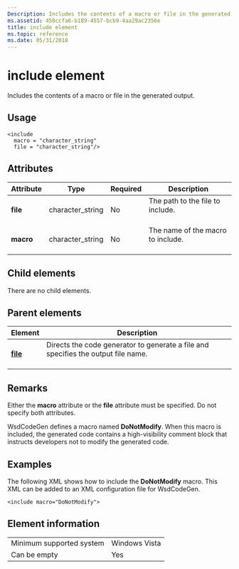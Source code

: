 ```yaml
---
Description: Includes the contents of a macro or file in the generated output.
ms.assetid: 450ccfa6-b189-4557-bcb9-4aa29ac2356e
title: include element
ms.topic: reference
ms.date: 05/31/2018
---
```


# include element

Includes the contents of a macro or file in the generated output.

## Usage

``` syntax
<include
  macro = "character_string"
  file = "character_string"/>
```

## Attributes



| Attribute            | Type                         | Required      | Description                                              |
|----------------------|------------------------------|---------------|----------------------------------------------------------|
| **file**<br/>  | character\_string<br/> | No<br/> | The path to the file to include.<br/> <br/>  |
| **macro**<br/> | character\_string<br/> | No<br/> | The name of the macro to include.<br/> <br/> |



## Child elements

There are no child elements.

## Parent elements



| Element                         | Description                                                                                              |
|---------------------------------|----------------------------------------------------------------------------------------------------------|
| [**file**](file.md)<br/> | Directs the code generator to generate a file and specifies the output file name.<br/> <br/> |



## Remarks

Either the **macro** attribute or the **file** attribute must be specified. Do not specify both attributes.

WsdCodeGen defines a macro named **DoNotModify**. When this macro is included, the generated code contains a high-visibility comment block that instructs developers not to modify the generated code.

## Examples

The following XML shows how to include the **DoNotModify** macro. This XML can be added to an XML configuration file for WsdCodeGen.

``` syntax
<include macro="DoNotModify">
```

## Element information



|                                     |               |
|-------------------------------------|---------------|
| Minimum supported system<br/> | Windows Vista |
| Can be empty                        | Yes           |



 

 




